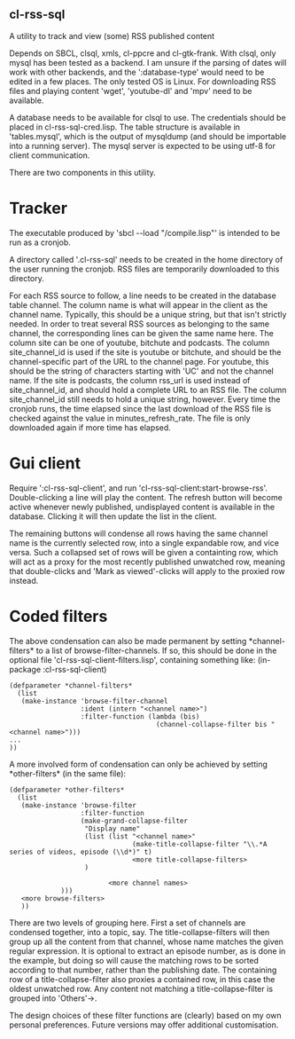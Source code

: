 ## cl-rss-sql

A utility to track and view (some) RSS published content

Depends on SBCL, clsql, xmls, cl-ppcre and cl-gtk-frank. With clsql, only mysql has been tested as a backend. I am unsure if the parsing of dates will work with other backends, and the ':database-type' would need to be edited in a few places. The only tested OS is Linux. For downloading RSS files and playing content 'wget', 'youtube-dl' and 'mpv' need to be available.

A database needs to be available for clsql to use. The credentials should be placed in cl-rss-sql-cred.lisp. The table structure is available in 'tables.mysql', which is the output of mysqldump (and should be importable into a running server). The mysql server is expected to be using utf-8 for client communication.

There are two components in this utility.

# Tracker

The executable produced by 'sbcl --load "<path>/compile.lisp"' is intended to be run as a cronjob.

A directory called '.cl-rss-sql' needs to be created in the home directory of the user running the cronjob. RSS files are temporarily downloaded to this directory.

For each RSS source to follow, a line needs to be created in the database table channel. The column name is what will appear in the client as the channel name. Typically, this should be a unique string, but that isn't strictly needed. In order to treat several RSS sources as belonging to the same channel, the corresponding lines can be given the same name here. The column site can be one of youtube, bitchute and podcasts. The column site_channel_id is used if the site is youtube or bitchute, and should be the channel-specific part of the URL to the channel page. For youtube, this should be the string of characters starting with 'UC' and not the channel name. If the site is podcasts, the column rss_url is used instead of site_channel_id, and should hold a complete URL to an RSS file. The column site_channel_id still needs to hold a unique string, however. Every time the cronjob runs, the time elapsed since the last download of the RSS file is checked against the value in minutes_refresh_rate. The file is only downloaded again if more time has elapsed.

# Gui client

Require ':cl-rss-sql-client', and run 'cl-rss-sql-client:start-browse-rss'. Double-clicking a line will play the content. The refresh button will become active whenever newly published, undisplayed content is available in the database. Clicking it will then update the list in the client.

The remaining buttons will condense all rows having the same channel name is the currently selected row, into a single expandable row, and vice versa. Such a collapsed set of rows will be given a containting row, which will act as a proxy for the most recently published unwatched row, meaning that double-clicks and 'Mark as viewed'-clicks will apply to the proxied row instead.

# Coded filters

The above condensation can also be made permanent by setting \*channel-filters\* to a list of browse-filter-channels. If so, this should be done in the optional file 'cl-rss-sql-client-filters.lisp', containing something like:
    (in-package :cl-rss-sql-client)

    (defparameter *channel-filters*
      (list
       (make-instance 'browse-filter-channel
                      :ident (intern "<channel name>")
                      :filter-function (lambda (bis)
                                         (channel-collapse-filter bis "<channel name>")))
	...
	))

A more involved form of condensation can only be achieved by setting \*other-filters\* (in the same file):

    (defparameter *other-filters*
      (list
       (make-instance 'browse-filter
                      :filter-function
                      (make-grand-collapse-filter
                       "Display name"
                       (list (list "<channel name>"
                                   (make-title-collapse-filter "\\.*A series of videos, episode (\\d*)" t)
                                   <more title-collapse-filters>
	    		       )
                         
                             <more channel names>
		    	 )))
       <more browse-filters>
       ))

There are two levels of grouping here. First a set of channels are condensed together, into a topic, say. The title-collapse-filters will then group up all the content from that channel, whose name matches the given regular expression. It is optional to extract an episode number, as is done in the example, but doing so will cause the matching rows to be sorted according to that number, rather than the publishing date. The containing row of a title-collapse-filter also proxies a contained row, in this case the oldest unwatched row. Any content not matching a title-collapse-filter is grouped into 'Others'-><channel name>.

The design choices of these filter functions are (clearly) based on my own personal preferences. Future versions may offer additional customisation.